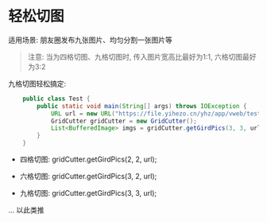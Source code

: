 # 轻松切图

适用场景: 朋友圈发布九张图片、均匀分割一张图片等

> 注意: 当为四格切图、九格切图时, 传入图片宽高比最好为1:1, 六格切图最好为3:2

九格切图轻松搞定:

```java
    public class Test {
        public static void main(String[] args) throws IOException {
            URL url = new URL("https://file.yihezo.cn/yhz/app/vweb/test_square_1.png");
            GridCutter gridCutter = new GridCutter();
            List<BufferedImage> imgs = gridCutter.getGirdPics(3, 3, url);
        }
    }
```

- 四格切图: gridCutter.getGirdPics(2, 2, url);

- 六格切图: gridCutter.getGirdPics(3, 2, url);

- 九格切图: gridCutter.getGirdPics(3, 3, url);

... 以此类推


